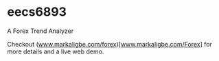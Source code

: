 eecs6893
========
A Forex Trend Analyzer

Checkout (www.markaligbe.com/forex)[www.markaligbe.com/Forex] for more details and a live web demo.
